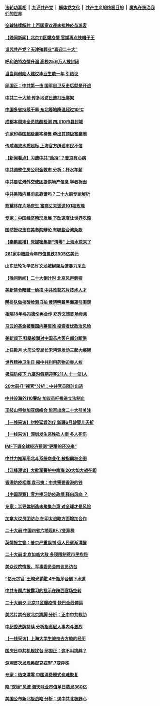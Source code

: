 ####  [法轮功真相](../../../../basic/blob/master/README.md?t=10122131) &nbsp;|&nbsp; [九评共产党](../../../../9ping.md/blob/master/README.md?t=10122131) &nbsp;|&nbsp; [解体党文化](../../../../jtdwh.md/blob/master/README.md?t=10122131)  &nbsp;|&nbsp; [共产主义的终极目的](../../../../gczydzjmd.md/blob/master/README.md?t=10122131) &nbsp;|&nbsp; [魔鬼在统治我们的世界](../../../../mgztzwmdsj.md/blob/master/README.md?t=10122131) 

#### [全球陆续解封 上百国家欢迎未接种疫苗游客](../pages/nsc413/n13843840.md?t=10122131) 

#### [【晚间新闻】北京11区爆疫情 官媒再点铁帽子王](../pages/nsc413/n13843769.md?t=10122131) 

#### [诅咒共产党？天津殡葬业“喜迎二十大”](../pages/nsc413/n13843777.md?t=10122131) 

#### [呼和浩特疫情升温 高校25.6万人被封闭](../pages/nsc413/n13843775.md?t=10122131) 

#### [当当网创始人建议毕业生歇一年 引热议](../pages/nsc413/n13843779.md?t=10122131) 

#### [邱国正：中共第一击 国军自卫反击后就是开战](../pages/nsc413/n13843607.md?t=10122131) 

#### [中共二十大前 传多地访民遭打压绑架](../pages/nsc413/n13843740.md?t=10122131) 

#### [中国多省持续干旱 东北等地降温超过10℃](../pages/nsc413/n13843703.md?t=10122131) 

#### [成都本周末全员核酸检测 四川10市县封城](../pages/nsc413/n13843691.md?t=10122131) 

#### [许家印英国超级豪宅待售 牵出其顶级富豪圈](../pages/nsc413/n13843649.md?t=10122131) 

#### [传咸潮致水质超标 上海官方辟谣市民不信](../pages/nsc413/n13843449.md?t=10122131) 

#### [【新闻看点】习遭中共“劫持”？普京有心病](../pages/nsc413/n13843372.md?t=10122131) 


#### [中共调整住房公积金救市 分析：杯水车薪](../pages/nsc413/n13843515.md?t=10122131) 

#### [中共要驻港外交使团提供地产信息 学者析因](../pages/nsc413/n13843453.md?t=10122131) 

#### [中共黑箱内幕消息靠谱吗？二十大前专家解析](../pages/nsc413/n13843413.md?t=10122131) 

#### [熊黛林在片场庆生 富商丈夫遥送101枝玫瑰](../pages/nsc413/n13843412.md?t=10122131) 

#### [专家：中国经济畸形发展 下坠速度让世界吃惊](../pages/nsc413/n13843202.md?t=10122131) 

#### [国防授权法在美参院辩论 有哪些台湾条款](../pages/nsc413/n13843343.md?t=10122131) 

#### [【秦鹏直播】党媒密集挺“清零” 上海水荒来了](../pages/nsc413/n13843242.md?t=10122131) 

#### [281家中概股今年市值累跌3905亿美元](../pages/nsc413/n13843364.md?t=10122131) 

#### [山东法轮功学员许文龙被绑架后遭暴力采血](../pages/nsc413/n13842524.md?t=10122131) 

#### [【晚间新闻】二十大倒计时 北京风声鹤唳](../pages/nsc413/n13843305.md?t=10122131) 

#### [美新禁令暗藏一绝招 中共难获芯片技术人才](../pages/nsc413/n13843315.md?t=10122131) 

#### [晒排队做核酸检测自拍 黄晓明戴黑面罩引围观](../pages/nsc413/n13843316.md?t=10122131) 

#### [相隔18年与冯德伦再合作 郑秀文饰职场母亲](../pages/nsc413/n13843344.md?t=10122131) 

#### [马云的基金被曝国内筹资难 投资者忧政治风险](../pages/nsc413/n13843312.md?t=10122131) 


#### [美新规下 科磊被曝对中国芯片客户部分断供](../pages/nsc413/n13843301.md?t=10122131) 


#### [上任数月 大庆公安局长宋鸿源发动三起大绑架](../pages/nsc413/n13841775.md?t=10122131) 

#### [世界精神卫生日 揭中共利用药物迫害人权](../pages/nsc413/n13843019.md?t=10122131) 

#### [极端防疫下 九寨沟假期迎客211人 十一仅1人](../pages/nsc413/n13843300.md?t=10122131) 

#### [20大前打“裸官”分析：中共官员随时出逃](../pages/nsc413/n13842914.md?t=10122131) 

#### [中共设海外110警站 加议员吁推进立法制止](../pages/nsc413/n13843260.md?t=10122131) 

#### [王岐山将参加亚信峰会 能否出席二十大引关注](../pages/nsc413/n13843231.md?t=10122131) 

#### [【一线采访】封控延误治疗 新疆6月龄婴儿夭折](../pages/nsc413/n13843154.md?t=10122131) 

#### [【一线采访】深圳发生恶性砍人案 多人死伤](../pages/nsc413/n13843023.md?t=10122131) 

#### [IMF下调全球经济预测“更糟的还没来”](../pages/nsc413/n13843243.md?t=10122131) 

#### [中共力推军用北斗系统商业化 被指霸权企图](../pages/nsc413/n13842912.md?t=10122131) 

#### [【江峰漫谈】大批军警护中南海 20大如大战在即](../pages/nsc413/n13843187.md?t=10122131) 

#### [香港防疫松绑 袁弓夷：中共需要香港的钱](../pages/nsc413/n13842926.md?t=10122131) 

#### [【中国观察】官方捧习防疫政绩 释何风向 ？](../pages/nsc413/n13843166.md?t=10122131) 

#### [专家：半导体制造未聚集台湾 对全球才是风险](../pages/nsc413/n13842760.md?t=10122131) 

#### [加拿大议员团访台 在印太战略方面增加合作](../pages/nsc413/n13842986.md?t=10122131) 

#### [二十大前 中国四省六地现BF.7变异株](../pages/nsc413/n13843074.md?t=10122131) 

#### [英情报主管：普京严重误判 俄人民逐渐清醒](../pages/nsc413/n13843158.md?t=10122131) 

#### [二十大前 北京如临大敌 多项限制惹市民抱怨](../pages/nsc413/n13843099.md?t=10122131) 

#### [美众议院情报、军事委员会四议员访台](../pages/nsc413/n13843018.md?t=10122131) 

#### [“亿元贪官”王晓光销赃 4千瓶茅台倒下水道](../pages/nsc413/n13843068.md?t=10122131) 

#### [中共专题片披露习的批示在陕西官场空转](../pages/nsc413/n13843071.md?t=10122131) 

#### [二十大前夕 北京11区爆疫情 快巴全线停运](../pages/nsc413/n13842975.md?t=10122131) 

#### [美芯片禁令致北京跳脚 分析：正中中共软肋](../pages/nsc413/n13842974.md?t=10122131) 

#### [中纪委洗牌持续 分析指高层人事内斗激烈](../pages/nsc413/n13842929.md?t=10122131) 

#### [【一线采访】上海大学生被拉去方舱的经历](../pages/nsc413/n13842987.md?t=10122131) 

#### [国庆日中共机舰扰台 邱国正：这不叫挑衅？](../pages/nsc413/n13842802.md?t=10122131) 

#### [深圳首次发现奥密克戎BF.7变异株](../pages/nsc413/n13842908.md?t=10122131) 

#### [专家：结束清零 中国消费模式也难恢复](../pages/nsc413/n13842825.md?t=10122131) 

#### [陷“双标”风波 海天味业市值单日蒸发360亿](../pages/nsc413/n13842867.md?t=10122131) 

#### [美国公布新北极战略 分析：遏中共北极野心](../pages/nsc413/n13842730.md?t=10122131) 

